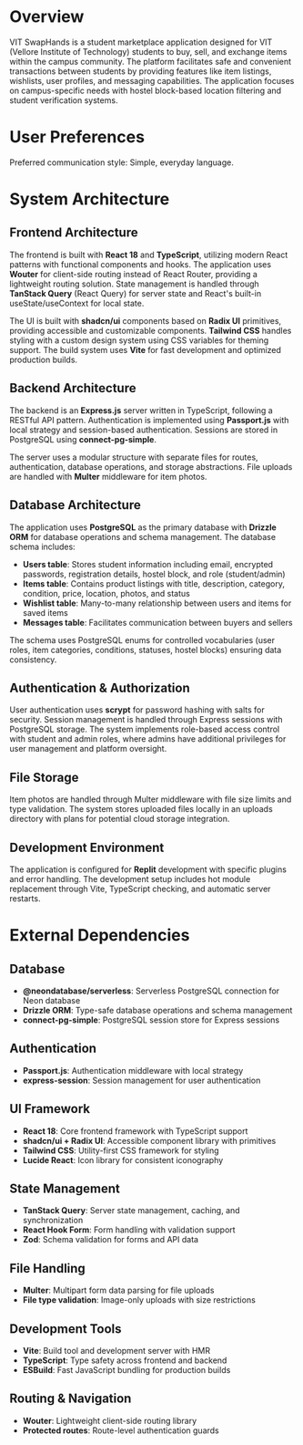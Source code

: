 # Overview

VIT SwapHands is a student marketplace application designed for VIT (Vellore Institute of Technology) students to buy, sell, and exchange items within the campus community. The platform facilitates safe and convenient transactions between students by providing features like item listings, wishlists, user profiles, and messaging capabilities. The application focuses on campus-specific needs with hostel block-based location filtering and student verification systems.

# User Preferences

Preferred communication style: Simple, everyday language.

# System Architecture

## Frontend Architecture
The frontend is built with **React 18** and **TypeScript**, utilizing modern React patterns with functional components and hooks. The application uses **Wouter** for client-side routing instead of React Router, providing a lightweight routing solution. State management is handled through **TanStack Query** (React Query) for server state and React's built-in useState/useContext for local state.

The UI is built with **shadcn/ui** components based on **Radix UI** primitives, providing accessible and customizable components. **Tailwind CSS** handles styling with a custom design system using CSS variables for theming support. The build system uses **Vite** for fast development and optimized production builds.

## Backend Architecture
The backend is an **Express.js** server written in TypeScript, following a RESTful API pattern. Authentication is implemented using **Passport.js** with local strategy and session-based authentication. Sessions are stored in PostgreSQL using **connect-pg-simple**.

The server uses a modular structure with separate files for routes, authentication, database operations, and storage abstractions. File uploads are handled with **Multer** middleware for item photos.

## Database Architecture
The application uses **PostgreSQL** as the primary database with **Drizzle ORM** for database operations and schema management. The database schema includes:

- **Users table**: Stores student information including email, encrypted passwords, registration details, hostel block, and role (student/admin)
- **Items table**: Contains product listings with title, description, category, condition, price, location, photos, and status
- **Wishlist table**: Many-to-many relationship between users and items for saved items
- **Messages table**: Facilitates communication between buyers and sellers

The schema uses PostgreSQL enums for controlled vocabularies (user roles, item categories, conditions, statuses, hostel blocks) ensuring data consistency.

## Authentication & Authorization
User authentication uses **scrypt** for password hashing with salts for security. Session management is handled through Express sessions with PostgreSQL storage. The system implements role-based access control with student and admin roles, where admins have additional privileges for user management and platform oversight.

## File Storage
Item photos are handled through Multer middleware with file size limits and type validation. The system stores uploaded files locally in an uploads directory with plans for potential cloud storage integration.

## Development Environment
The application is configured for **Replit** development with specific plugins and error handling. The development setup includes hot module replacement through Vite, TypeScript checking, and automatic server restarts.

# External Dependencies

## Database
- **@neondatabase/serverless**: Serverless PostgreSQL connection for Neon database
- **Drizzle ORM**: Type-safe database operations and schema management
- **connect-pg-simple**: PostgreSQL session store for Express sessions

## Authentication
- **Passport.js**: Authentication middleware with local strategy
- **express-session**: Session management for user authentication

## UI Framework
- **React 18**: Core frontend framework with TypeScript support
- **shadcn/ui + Radix UI**: Accessible component library with primitives
- **Tailwind CSS**: Utility-first CSS framework for styling
- **Lucide React**: Icon library for consistent iconography

## State Management
- **TanStack Query**: Server state management, caching, and synchronization
- **React Hook Form**: Form handling with validation support
- **Zod**: Schema validation for forms and API data

## File Handling
- **Multer**: Multipart form data parsing for file uploads
- **File type validation**: Image-only uploads with size restrictions

## Development Tools
- **Vite**: Build tool and development server with HMR
- **TypeScript**: Type safety across frontend and backend
- **ESBuild**: Fast JavaScript bundling for production builds

## Routing & Navigation
- **Wouter**: Lightweight client-side routing library
- **Protected routes**: Route-level authentication guards